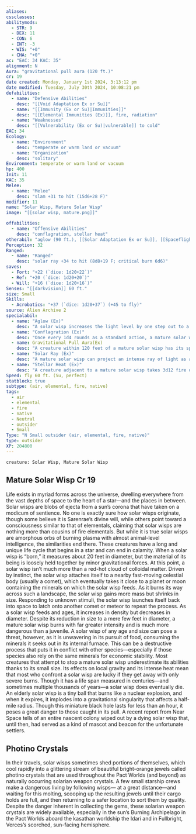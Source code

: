 ```yaml
---
aliases: 
cssclasses:
abilitymods:
  - STR: 9
  - DEX: 11
  - CON: 6
  - INT: -3
  - WIS: "+0"
  - CHA: "+0"
ac: "EAC: 34 KAC: 35" 
alignment: N
Aura: "gravitational pull aura (120 ft.)"
cr: 19
date created: Monday, January 1st 2024, 3:13:12 pm
date modified: Tuesday, July 30th 2024, 10:08:21 pm
defabilities:
  - name: "Defensive Abilities"
    desc: "[[Void Adaptation Ex or Su]]"
  - name: "[[Immunity (Ex or Su)|Immunities]]"
    desc: "[[Elemental Immunities (Ex)]], fire, radiation"
  - name: "Weaknesses"
    desc: "[[Vulnerability (Ex or Su)|vulnerable]] to cold"
EAC: 34
Ecology:
  - name: "Environment"
    desc: "temperate or warm land or vacuum"
  - name: "Organization"
    desc: "solitary"
Environment: temperate or warm land or vacuum
hp: 400
Init: 11
KAC: 35
Melee:
  - name: "Melee"
    desc: "slam +31 to hit (15d6+28 F)"
modifier: 11
name: "Solar Wisp, Mature Solar Wisp"
image: "[[solar wisp, mature.png]]"

offabilities:
  - name: "Offensive Abilities"
    desc: "conflagration, stellar heat"
otherabil: "aglow (90 ft.), [[Solar Adaptation Ex or Su]], [[Spaceflight (Su)]]"
Perception: 32
Ranged:
  - name: "Ranged"
    desc: "solar ray +34 to hit (8d8+19 F; critical burn 6d6)"
saves:
  - Fort: "+22 (`dice: 1d20+22`)"
  - Ref: "+20 (`dice: 1d20+20`)"
  - Will: "+16 (`dice: 1d20+16`)" 
Senses: "[[darkvision]] 60 ft."
size: Small
Skills:
  - Acrobatics: "+37 (`dice: 1d20+37`) (+45 to fly)"
source: Alien Archive 2 
specialabil:
  - name: "Aglow (Ex)"
    desc: "A solar wisp increases the light level by one step out to a radius of 10 feet × half the solar wisp’s CR."
  - name: "Conflagration (Ex)"
    desc: "Once every 1d4 rounds as a standard action, a mature solar wisp can hurl a portion of its burning form at a grid intersection within 120 feet, at which point the flames detonate, dealing 10d6 fire damage to all creatures within a 20-foot-radius burst. An affected creature can attempt a DC 24 Reflex saving throw to halve the damage."
  - name: Gravitational Pull Aura(Ex)
    desc: "A creature within 120 feet of a mature solar wisp has its speed reduced by half when it moves away from the solar wisp, and can move at double its speed when moving toward the solar wisp."
  - name: "Solar Ray (Ex)"
    desc: "A mature solar wisp can project an intense ray of light as a ranged attack against a target within 240 feet."
  - name: "Stellar Heat (Ex)"
    desc: "A creature adjacent to a mature solar wisp takes 3d12 fire damage from the intense heat that the elemental radiates. A creature that succeeds at DC 24 fortitude save takes half this damage."
Speed: fly 60 ft. (Su, perfect) 
statblock: true
subtype: (air, elemental, fire, native)
tags:
  - air
  - elemental
  - fire
  - native
  - Neutral
  - outsider
  - Small
Type: "N Small outsider (air, elemental, fire, native)"
type: outsider
XP: 204800 
---
```


```statblock
creature: Solar Wisp, Mature Solar Wisp
```

## Mature Solar Wisp Cr 19

Life exists in myriad forms across the universe, dwelling everywhere from the vast depths of space to the heart of a star—and the places in between. Solar wisps are blobs of ejecta from a sun’s corona that have taken on a modicum of sentience. No one is exactly sure how solar wisps originate, though some believe it is Sarenrae’s divine will, while others point toward a consciousness similar to that of elementals, claiming that solar wisps are nothing more than cousins of fire elementals. But while it is true solar wisps are amorphous orbs of burning plasma with almost animal-level intelligence, the similarities end there. These creatures have a long and unique life cycle that begins in a star and can end in calamity.
When a solar wisp is “born,” it measures about 20 feet in diameter, but the material of its being is loosely held together by minor gravitational forces. At this point, a solar wisp isn’t much more than a red-hot cloud of colloidal matter. Driven by instinct, the solar wisp attaches itself to a nearby fast-moving celestial body (usually a comet), which eventually takes it close to a planet or moon containing the minerals on which the solar wisp feeds. As it burns its way across such a landscape, the solar wisp gains more mass but shrinks in size. Responding to unknown stimuli, the solar wisp launches itself back into space to latch onto another comet or meteor to repeat the process.
As a solar wisp feeds and ages, it increases in density but decreases in diameter. Despite its reduction in size to a mere few feet in diameter, a mature solar wisp burns with far greater intensity and is much more dangerous than a juvenile. A solar wisp of any age and size can pose a threat, however, as it is unwavering in its pursuit of food, consuming the minerals it seeks out in its internal furnace. This can be a destructive process that puts it in conflict with other species—especially if those species also rely on the same minerals for economic stability. Most creatures that attempt to stop a mature solar wisp underestimate its abilities thanks to its small size. Its effects on local gravity and its intense heat mean that most who confront a solar wisp are lucky if they get away with only severe burns.
Though it has a life span measured in centuries—and sometimes multiple thousands of years—a solar wisp does eventually die. An elderly solar wisp is a tiny ball that burns like a nuclear explosion, and when it expires, it implodes into a gravitational singularity that affects a half-mile radius. Though this miniature black hole lasts for less than an hour, it poses a great danger to those caught in its pull. A recent report from Near Space tells of an entire nascent colony wiped out by a dying solar wisp that, until then, had served as a kind of mascot and beacon for the unfortunate settlers.

## Photino Crystals

In their travels, solar wisps sometimes shed portions of themselves, which cool rapidly into a glittering stream of beautiful bright-orange jewels called photino crystals that are used throughout the Pact Worlds (and beyond) as naturally occurring solarian weapon crystals. A few small starship crews make a dangerous living by following wisps— at a great distance—and waiting for this molting, scooping up the resulting jewels until their cargo holds are full, and then returning to a safer location to sort them by quality. Despite the danger inherent in collecting the gems, these solarian weapon crystals are widely available, especially in the sun’s Burning Archipelago in the Pact Worlds
aboard the kasathan worldship the Idari
and in Fullbright, Verces’s scorched, sun-facing hemisphere.

